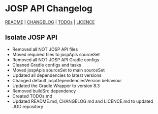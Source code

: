 # JOSP API Changelog

[README](README.md) | [CHANGELOG](CHANGELOG.md) | [TODOs](TODOs.md) | [LICENCE](LICENCE.md)

## Isolate JOSP API

* Removed all NOT JOSP API files
* Moved required files to jospApis sourceSet
* Removed all NOT JOSP API Gradle configs
* Cleaned Gradle configs and tasks
* Moved jospApis sourceSet to main sourceSet
* Updated all dependencies to latest versions
* Changed default jospDependenciesVersion behaviour
* Updated the Gradle Wrapper to version 8.3
* Removed buildSrc dependency
* Created TODOs.md
* Updated README.md, CHANGELOG.md and LICENCE.md to updated JOD repository
